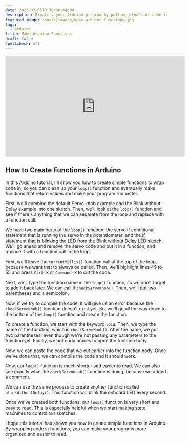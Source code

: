 ```yaml
---
date: 2023-02-05T8:30:00-04:00
description: Simplify your Arduino program by putting blocks of code into functions that are called in the loop. This way your Arduino sketch stays more organized and is easier to use.
featured_image: /posts/images/make arduino functions.jpg
tags:
  - Arduino
title: Make Arduino Functions
draft: false
spellcheck: off
---
```


<div class="iframe-16-9-container">
<iframe class="youTubeIframe" width="560" height="315" src="https://www.youtube.com/embed/eBAeqSWm_hw?rel=0" title="YouTube video player" frameborder="0" allow="accelerometer; autoplay; clipboard-write; encrypted-media; gyroscope; picture-in-picture; web-share" allowfullscreen></iframe>
</div>

## How to Create Functions in Arduino

In this [Arduino](../arduino/arduino-introduction.md) tutorial, I'll show you how to create simple functions to wrap code in, so you can clean up your `loop()` function and eventually make functions that return values and make your program run better.

First, we'll combine the default Servo knob example and the Blink without Delay example into one sketch. Then, we'll look at the `loop()` function and see if there's anything that we can separate from the loop and replace with a function call.

We have two main parts of the `loop()` function: the servo if conditional statement that is running the servo in the potentiometer, and the if statement that is blinking the LED from the Blink without Delay LED sketch. We'll go ahead and remove the servo code and put it in a function, and replace it with a function call in the loop.

First, we'll leave the `currentMillis()` function call at the top of the loop, because we want that to always be called. Then, we'll highlight lines 49 to 55 and press `Ctrl`+`X` or `Command`+`X` to cut the code.

Next, we'll type the function name in the `loop()` function, so we don't forget to add it back later. We can call it `checkServoKnob()`. Then, we'll put two parentheses and a semicolon.

Now, if we try to compile the code, it will give us an error because the `checkServoKnob()` function doesn't exist yet. So, we'll go all the way down to the bottom of the `loop()` function and create the function.

To create a function, we start with the keyword `void`. Then, we type the name of the function, which is `checkServoKnob()`. After the name, we put two parentheses, even though we're not passing any parameters to the function yet. Finally, we put curly braces to open the function body.

Now, we can paste the code that we cut earlier into the function body. Once we've done that, we can compile the code and it should work.

Now, our `loop()` function is much shorter and easier to read. We can also see exactly what the `checkServoKnob()` function is doing, because we added a comment.

We can use the same process to create another function called `blinkWithoutDelay()`. This function will blink the onboard LED every second.

Once we've created both functions, our `loop()` function is very short and easy to read. This is especially helpful when we start making state machines to control our sketches.

I hope this tutorial has shown you how to create simple functions in Arduino. By wrapping code in functions, you can make your programs more organized and easier to read.
